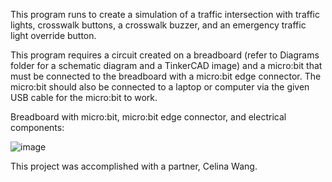 This program runs to create a simulation of a traffic intersection with traffic lights, crosswalk buttons, a crosswalk buzzer, and an emergency traffic light override button. 

This program requires a circuit created on a breadboard (refer to Diagrams folder for a schematic diagram and a TinkerCAD image) and a micro:bit that must be connected to the breadboard with a micro:bit edge connector. The micro:bit should also be connected to a laptop or computer via the given USB cable for the micro:bit to work.

Breadboard with micro:bit, micro:bit edge connector, and electrical components:

![image](https://github.com/sophiew07/TrafficIntersectionSimulation/assets/138841909/dd2c9706-7388-44a6-b4b3-f2c8267470c3)


This project was accomplished with a partner, Celina Wang.
